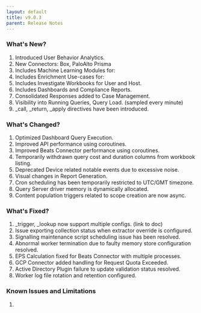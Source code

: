 ```yaml
---
layout: default
title: v9.0.3
parent: Release Notes
---
```


### What's New?
1. Introduced User Behavior Analytics.
2. New Connectors: Box, PaloAlto Prisma
3. Includes Machine Learning Modules for:
4. Includes Enrichment Use-cases for: 
5. Includes Investigate Workbooks for User and Host.
6. Includes Dashboards and Compliance Reports.
7. Consolidated Responses added to Case Management.
8. Visibility into Running Queries, Query Load. (sampled every minute)
9. \_call, \_return, \_apply directives have been introduced.

### What's Changed?
1. Optimized Dashboard Query Execution.
2. Improved API performance using coroutines. 
3. Improved Beats Connector performance using coroutines.
4. Temporarily withdrawn query cost and duration columns from workbook listing.
5. Deprecated Device related notable events due to excessive noise.
6. Visual changes in Report Generation.
7. Cron scheduling has been temporarily restricted to UTC/GMT timezone.
8. Query Server driver memory is dynamically allocated.
9. Content population triggers related to scope creation are now async.

### What's Fixed?
1. \_trigger, \_lookup now support multiple configs. (link to doc)
2. Issue exporting collection status when extractor override is configured.
3. Signalling maintenance script scheduling issue has been resolved.
4. Abnormal worker termination due to faulty memory store configuration resolved.
5. EPS Calculation fixed for Beats Connector with multiple processes.
6. GCP Connector added handling for Request Quota Exceeded.
7. Active Directory Plugin failure to update validation status resolved.
8. Worker log file rotation and retention configured.

### Known Issues and Limitations
1. 
